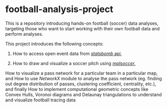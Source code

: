 # football-analysis-project
This is a repository introducing hands-on football (soccer) data analyses, targeting those who want to start working with their own football data and perform analyses.

This project introduces the following concepts:
1. How to access open event data from [*statsbomb* api](https://github.com/statsbomb/open-data#:~:text=StatsBomb%20Open%20Data%20Welcome%20to%20the%20StatsBomb%20Open,encourage%20new%20research%20and%20analysis%20at%20all%20levels.),

2. How to draw and visualize a soccer pitch using [*mplsoccer*](https://mplsoccer.readthedocs.io/en/latest/index.html), 

How to visualize a pass network for a particular team in a particular map, and
How to use *NetworkX* module to analyse the pass network (eg. finding out degree distribution of passes, clustering coefficient, centrality, etc.), and finally
How to implement computational geometric concepts like Convex Hulls, Voronoi diagrams and Delaunay triangulations to understand and visualize football tracing data

